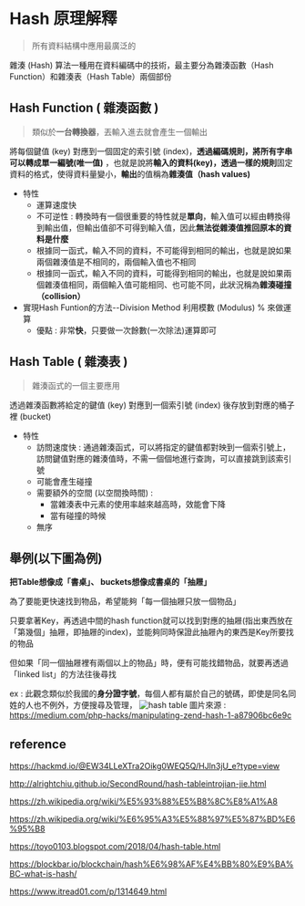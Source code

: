 # Hash 原理解釋
>所有資料結構中應用最廣泛的

雜湊 (Hash) 算法一種用在資料編碼中的技術，最主要分為雜湊函數（Hash Function）和雜湊表（Hash Table）兩個部份

## Hash Function ( 雜湊函數 )
> 類似於**一台轉換器**，丟輸入進去就會產生一個輸出

將每個鍵值 (key) 對應到一個固定的索引號 (index)，**透過編碼規則，將所有字串可以轉成單一編號(唯一值)** ，也就是說將**輸入的資料(key)，透過一樣的規則**固定資料的格式，使得資料量變小，**輸出**的值稱為**雜湊值（hash values)**

* 特性
  * 運算速度快
  * 不可逆性 : 轉換時有一個很重要的特性就是**單向**，輸入值可以經由轉換得到輸出值，但輸出值卻不可得到輸入值，因此**無法從雜湊值推回原本的資料是什麼** 
  * 根據同一函式，輸入不同的資料，不可能得到相同的輸出，也就是說如果兩個雜湊值是不相同的，兩個輸入值也不相同
  * 根據同一函式，輸入不同的資料，可能得到相同的輸出，也就是說如果兩個雜湊值相同，兩個輸入值可能相同、也可能不同，此狀況稱為**雜湊碰撞（collision）** 
* 實現Hash Funtion的方法--Division Method
利用模數 (Modulus) % 來做運算
  * 優點 : 非常**快**，只要做一次餘數(一次除法)運算即可
## Hash Table ( 雜湊表 )
>雜湊函式的一個主要應用

透過雜湊函數將給定的鍵值 (key) 對應到一個索引號 (index) 後存放到對應的桶子裡 (bucket)
* 特性
  * 訪問速度快 : 通過雜湊函式，可以將指定的鍵值都對映到一個索引號上，訪問鍵值對應的雜湊值時，不需一個個地進行查詢，可以直接跳到該索引號
  * 可能會產生碰撞
  * 需要額外的空間 (以空間換時間) : 
    * 當雜湊表中元素的使用率越來越高時，效能會下降
    * 當有碰撞的時候
  * 無序


## 舉例(以下圖為例)
**把Table想像成「書桌」、  buckets想像成書桌的「抽屜」**

為了要能更快速找到物品，希望能夠「每一個抽屜只放一個物品」

只要拿著Key，再透過中間的hash function就可以找到對應的抽屜(指出東西放在「第幾個」抽屜，即抽屜的index)，並能夠同時保證此抽屜內的東西是Key所要找的物品

但如果「同一個抽屜裡有兩個以上的物品」時，便有可能找錯物品，就要再透過「linked list」的方法往後尋找

ex : 此觀念類似於我國的**身分證字號**，每個人都有屬於自己的號碼，即使是同名同姓的人也不例外，方便搜尋及管理，
![hash table](https://miro.medium.com/max/2000/1*78wQr8-2tEPKWa0iobs8QQ.png)
圖片來源 :　https://medium.com/php-hacks/manipulating-zend-hash-1-a87906bc6e9c
## reference
https://hackmd.io/@EW34LLeXTra2Oikg0WEQ5Q/HJln3jU_e?type=view

http://alrightchiu.github.io/SecondRound/hash-tableintrojian-jie.html

https://zh.wikipedia.org/wiki/%E5%93%88%E5%B8%8C%E8%A1%A8

https://zh.wikipedia.org/wiki/%E6%95%A3%E5%88%97%E5%87%BD%E6%95%B8

https://toyo0103.blogspot.com/2018/04/hash-table.html

https://blockbar.io/blockchain/hash%E6%98%AF%E4%BB%80%E9%BA%BC-what-is-hash/

https://www.itread01.com/p/1314649.html
